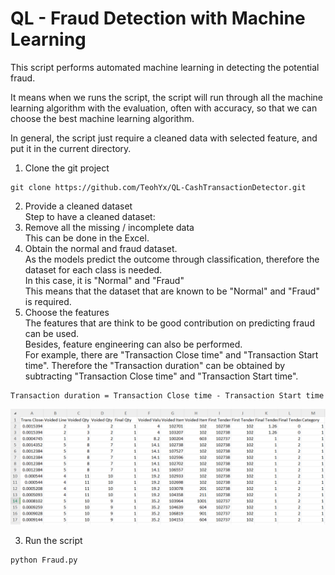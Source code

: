 # QL - Fraud Detection with Machine Learning

This script performs automated machine learning in detecting the potential fraud.

It means when we runs the script, the script will run through all the machine learning algorithm with the evaluation, often with accuracy, so that we can choose the best machine learning algorithm. 

In general, the script just require a cleaned data with selected feature, and put it in the current directory.

1. Clone the git project
```
git clone https://github.com/TeohYx/QL-CashTransactionDetector.git
```

2. Provide a cleaned dataset <br>
Step to have a cleaned dataset: <br>
1. Remove all the missing / incomplete data <br>
    This can be done in the Excel.
2. Obtain the normal and fraud dataset. <br>
    As the models predict the outcome through classification, therefore the dataset for each class is needed. <br>
    In this case, it is "Normal" and "Fraud" <br>
    This means that the dataset that are known to be "Normal" and "Fraud" is required. <br>
3. Choose the features <br>
    The features that are think to be good contribution on predicting fraud can be used. <br>
    Besides, feature engineering can also be performed. <br>
    For example, there are "Transaction Close time" and "Transaction Start time". Therefore the "Transaction duration" can be obtained by subtracting "Transaction Close time" and "Transaction Start time".
```
Transaction duration = Transaction Close time - Transaction Start time
```
![Example Dataset](screenshot/Example%20Dataset.png)

3. Run the script
```
python Fraud.py
```